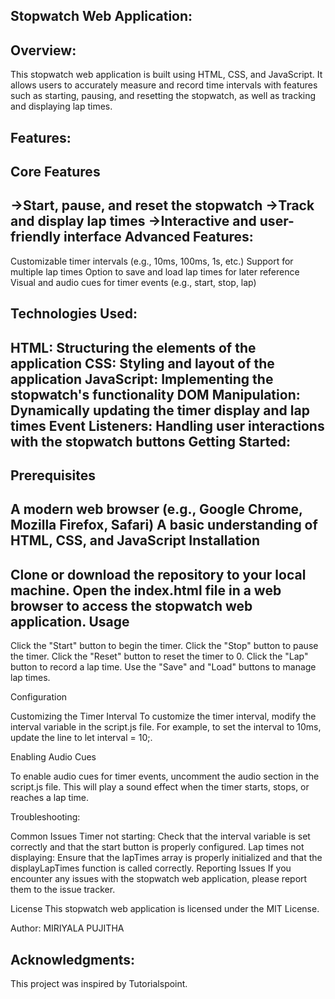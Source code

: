 Stopwatch Web Application:
------------------------------


Overview:
------------
This stopwatch web application is built using HTML, CSS, and JavaScript. It allows users to accurately measure and record time intervals with features such as starting, pausing, and resetting the stopwatch, as well as tracking and displaying lap times.

Features:
-----------------
Core Features
----------------
->Start, pause, and reset the stopwatch
->Track and display lap times
->Interactive and user-friendly interface
Advanced Features:
------------------------
Customizable timer intervals (e.g., 10ms, 100ms, 1s, etc.)
Support for multiple lap times
Option to save and load lap times for later reference
Visual and audio cues for timer events (e.g., start, stop, lap)

Technologies Used:
--------------------

HTML: Structuring the elements of the application
CSS: Styling and layout of the application
JavaScript: Implementing the stopwatch's functionality
DOM Manipulation: Dynamically updating the timer display and lap times
Event Listeners: Handling user interactions with the stopwatch buttons
Getting Started:
-----------------------
Prerequisites
--------------
A modern web browser (e.g., Google Chrome, Mozilla Firefox, Safari)
A basic understanding of HTML, CSS, and JavaScript
Installation
----------------
Clone or download the repository to your local machine.
Open the index.html file in a web browser to access the stopwatch web application.
Usage
------------
Click the "Start" button to begin the timer.
Click the "Stop" button to pause the timer.
Click the "Reset" button to reset the timer to 0.
Click the "Lap" button to record a lap time.
Use the "Save" and "Load" buttons to manage lap times.

Configuration

Customizing the Timer Interval
To customize the timer interval, modify the interval variable in the script.js file. For example, to set the interval to 10ms, update the line to let interval = 10;.

Enabling Audio Cues

To enable audio cues for timer events, uncomment the audio section in the script.js file. This will play a sound effect when the timer starts, stops, or reaches a lap time.

Troubleshooting:

Common Issues
Timer not starting: Check that the interval variable is set correctly and that the start button is properly configured.
Lap times not displaying: Ensure that the lapTimes array is properly initialized and that the displayLapTimes function is called correctly.
Reporting Issues
If you encounter any issues with the stopwatch web application, please report them to the issue tracker.

License
This stopwatch web application is licensed under the MIT License.

Author:
MIRIYALA PUJITHA

Acknowledgments:
------------------
This project was inspired by Tutorialspoint.
